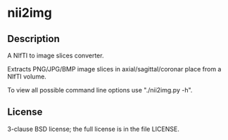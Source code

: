 nii2img
=======

Description
-----------
A NIfTI to image slices converter.

Extracts PNG/JPG/BMP image slices in axial/sagittal/coronar place from a
NIfTI volume.

To view all possible command line options use "./nii2img.py -h".

License
-------
3-clause BSD license; the full license is in the file LICENSE.
